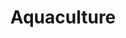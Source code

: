 ---
title: Aquaculture
longTitle: 'Aquaculture'
tags:
- gccommon
broaderTerm:
- "[[Fish farming]]"
french:
- "[[Aquaculture]]"
narrowerTerm:
- "[[Agriculture]]"
relatedTerm:
- "[[Aquatic plants Aquatic animals]]"
use:
- "[[Aquiculture Aquatic agriculture]]"
---